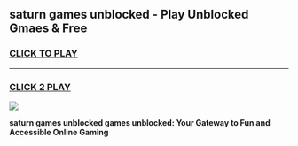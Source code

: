 
## saturn games unblocked - Play Unblocked Gmaes & Free
<h3>
<a href="https://news.freeplayer.one?title=saturn_games_unblocked&ref=23F">CLICK TO PLAY</a></h3>
<hr>

<h3>
<a href="https://news.freeplayer.one?title=saturn_games_unblocked&ref=23F">CLICK 2 PLAY</a>
  
</h3>

<a href="https://news.freeplayer.one?title=saturn_games_unblocked&ref=23F/"><img src="https://clearcache.store/games.png"></a>


**saturn games unblocked games unblocked: Your Gateway to Fun and Accessible Online Gaming**
